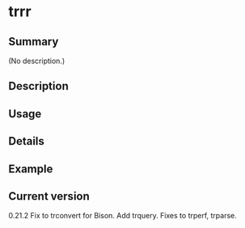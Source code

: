 # trrr

## Summary

(No description.)

## Description

## Usage

## Details

## Example

## Current version

0.21.2 Fix to trconvert for Bison. Add trquery. Fixes to trperf, trparse.
